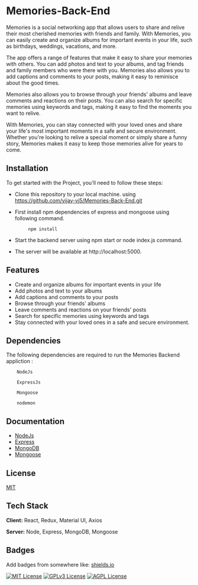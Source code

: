 # Memories-Back-End

Memories is a social networking app that allows users to share and relive their most cherished memories with friends and family. With Memories, you can easily create and organize albums for important events in your life, such as birthdays, weddings, vacations, and more.

The app offers a range of features that make it easy to share your memories with others. You can add photos and text to your albums, and tag friends and family members who were there with you. Memories also allows you to add captions and comments to your posts, making it easy to reminisce about the good times.

Memories also allows you to browse through your friends' albums and leave comments and reactions on their posts. You can also search for specific memories using keywords and tags, making it easy to find the moments you want to relive.

With Memories, you can stay connected with your loved ones and share your life's most important moments in a safe and secure environment. Whether you're looking to relive a special moment or simply share a funny story, Memories makes it easy to keep those memories alive for years to come.

## Installation

To get started with the Project, you'll need to follow these steps:

- Clone this repository to your local machine. using https://github.com/vijay-vj5/Memories-Back-End.git

- First install npm dependencies of express and mongoose using following command.

           npm install
- Start the backend server using npm start or node index.js command.

- The server will be available at http://localhost:5000.
    
## Features

- Create and organize albums for important events in your life
- Add photos and text to your albums
- Add captions and comments to your posts
- Browse through your friends' albums
- Leave comments and reactions on your friends' posts
- Search for specific memories using keywords and tags
- Stay connected with your loved ones in a safe and secure environment.


## Dependencies

The following dependencies are required to run the Memories Backend appliction :

        NodeJs

        ExpressJs

        Mongoose

        nodemon
## Documentation

- [NodeJs](https://nodejs.org/)
- [Express](https://expressjs.com/)
- [MongoDB](https://www.mongodb.com/)
- [Mongoose](https://mongoosejs.com/)


## License

[MIT](https://choosealicense.com/licenses/mit/)


## Tech Stack

**Client:** React, Redux, Material UI, Axios

**Server:** Node, Express, MongoDB, Mongoose


## Badges

Add badges from somewhere like: [shields.io](https://shields.io/)

[![MIT License](https://img.shields.io/badge/License-MIT-green.svg)](https://choosealicense.com/licenses/mit/)
[![GPLv3 License](https://img.shields.io/badge/License-GPL%20v3-yellow.svg)](https://opensource.org/licenses/)
[![AGPL License](https://img.shields.io/badge/license-AGPL-blue.svg)](http://www.gnu.org/licenses/agpl-3.0)

